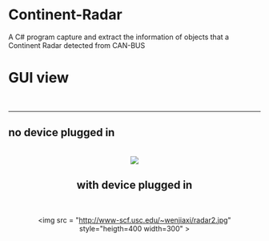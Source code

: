 Continent-Radar
===============

A C# program capture and extract the information of objects that a Continent Radar detected from CAN-BUS

<h1> GUI view </h1><br><hr>
<h2> no device plugged in</h2><br>
<center>
<img src = "http://www-scf.usc.edu/~wenjiaxi/radar1.jpg" style="heigth=400 width=300" \>
<h2> with device plugged in</h2><br>

<img src = "http://www-scf.usc.edu/~wenjiaxi/radar2.jpg" style="heigth=400 width=300" \>
</center>
